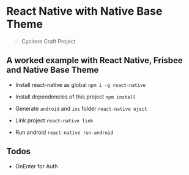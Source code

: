 # React Native with Native Base Theme

> Cyclone Craft Project

## A worked example with React Native, Frisbee and Native Base Theme

- Install react-native as global
`npm i -g react-native`

- Install dependencies of this project
`npm install`

- Generate `android` and `ios` folder
`react-native eject`

- Link project
`react-native link`

- Run android
`react-native run-android`

## Todos

- OnEnter for Auth
